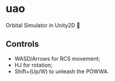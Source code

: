 # uao
Orbital Simulator in Unity2D :rocket:

## Controls
* WASD/Arrows for RCS movement;
* HJ for rotation;
* Shift+(Up/W) to unleash the POWWA.
